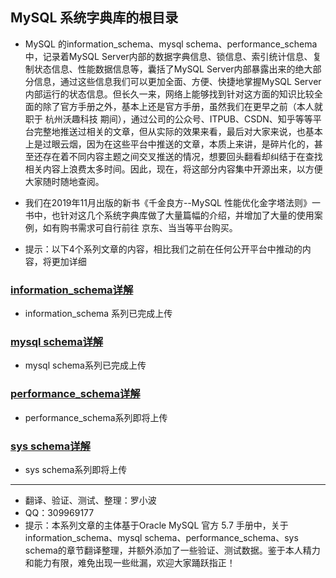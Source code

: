 ## MySQL 系统字典库的根目录
* MySQL 的information_schema、mysql schema、performance_schema中，记录着MySQL Server内部的数据字典信息、锁信息、索引统计信息、复制状态信息、性能数据信息等，囊括了MySQL Server内部暴露出来的绝大部分信息，通过这些信息我们可以更加全面、方便、快捷地掌握MySQL Server内部运行的状态信息。但长久一来，网络上能够找到针对这方面的知识比较全面的除了官方手册之外，基本上还是官方手册，虽然我们在更早之前（本人就职于 杭州沃趣科技 期间），通过公司的公众号、ITPUB、CSDN、知乎等等平台完整地推送过相关的文章，但从实际的效果来看，最后对大家来说，也基本上是过眼云烟，因为在这些平台中推送的文章，本质上来讲，是碎片化的，甚至还存在着不同内容主题之间交叉推送的情况，想要回头翻看却纠结于在查找相关内容上浪费太多时间。因此，现在，将这部分内容集中开源出来，以方便大家随时随地查阅。

* 我们在2019年11月出版的新书《千金良方--MySQL 性能优化金字塔法则》一书中，也针对这几个系统字典库做了大量篇幅的介绍，并增加了大量的使用案例，如有购书需求可自行前往 京东、当当等平台购买。

* 提示：以下4个系列文章的内容，相比我们之前在任何公开平台中推动的内容，将更加详细

### [information_schema详解](https://github.com/xiaoboluo768/mysql-system-schema/wiki/information_schema%E8%AF%A6%E8%A7%A3)
* information_schema 系列已完成上传

### [mysql schema详解](https://github.com/xiaoboluo768/mysql-system-schema/wiki/mysql-schema%E8%AF%A6%E8%A7%A3)
* mysql schema系列已完成上传

### [performance_schema详解](https://github.com/xiaoboluo768/mysql-system-schema/wiki/performance_schema%E8%AF%A6%E8%A7%A3)
* performance_schema系列即将上传

### [sys schema详解](https://github.com/xiaoboluo768/mysql-system-schema/wiki/sys-schema%E8%AF%A6%E8%A7%A3)
* sys schema系列即将上传

------

* 翻译、验证、测试、整理：罗小波
* QQ：309969177
* 提示：本系列文章的主体基于Oracle MySQL 官方 5.7 手册中，关于information_schema、mysql schema、performance_schema、sys schema的章节翻译整理，并额外添加了一些验证、测试数据。鉴于本人精力和能力有限，难免出现一些纰漏，欢迎大家踊跃指正！
